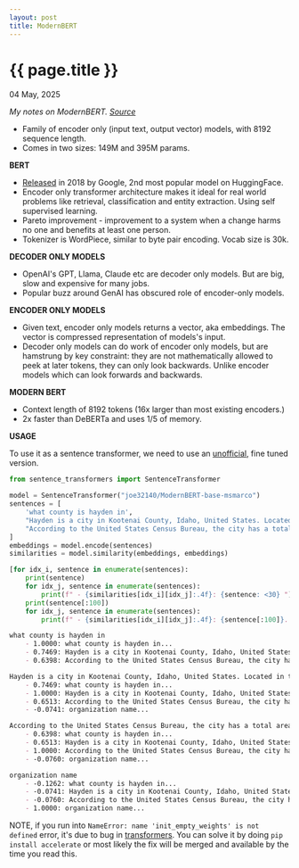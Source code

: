 ```yaml
---
layout: post
title: ModernBERT
---
```


{{ page.title }}
================

<p class="meta">04 May, 2025</p>

<i>My notes on ModernBERT. [Source](https://huggingface.co/blog/modernbert)</i>

* Family of encoder only (input text, output vector) models, with 8192 sequence length.
* Comes in two sizes: 149M and 395M params.

**BERT**
* [Released](<https://en.wikipedia.org/wiki/BERT_(language_model)>) in 2018 by Google, 2nd most popular model on HuggingFace.
* Encoder only transformer architecture makes it ideal for real world problems like retrieval, classification and entity extraction. Using self supervised learning.
* Pareto improvement - improvement to a system when a change harms no one and benefits at least one person.
* Tokenizer is WordPiece, similar to byte pair encoding. Vocab size is 30k.

**DECODER ONLY MODELS**
* OpenAI's GPT, Llama, Claude etc are decoder only models. But are big, slow and expensive for many jobs.
* Popular buzz around GenAI has obscured role of encoder-only models.

**ENCODER ONLY MODELS**
* Given text, encoder only models returns a vector, aka embeddings. The vector is compressed representation of models's input.
* Decoder only models can do work of encoder only models, but are hamstrung by key constraint: they are not mathematically allowed to peek at later tokens, they can only look backwards. Unlike encoder models which can look forwards and backwards.

**MODERN BERT**
* Context length of 8192 tokens (16x larger than most existing encoders.)
* 2x faster than DeBERTa and uses 1/5 of memory.

**USAGE**

To use it as a sentence transformer, we need to use an [unofficial](https://huggingface.co/answerdotai/ModernBERT-base/discussions/9), fine tuned version.
```python
from sentence_transformers import SentenceTransformer

model = SentenceTransformer("joe32140/ModernBERT-base-msmarco")
sentences = [
    'what county is hayden in',
    "Hayden is a city in Kootenai County, Idaho, United States. Located in the northern portion of the state, just north of Coeur d'Alene, its population was 13,294 at the 2010 census.",
    "According to the United States Census Bureau, the city has a total area of 9.61 square miles (24.89 km2), of which 9.60 square miles (24.86 km2) is land and 0.01 square miles (0.03 km2) is water. It lies at the southwestern end of Hayden Lake, and the elevation of the city is 2,287 feet (697 m) above sea level. Hayden is located on U.S. Route 95 at the junction of Route 41. It is also four miles (6 km) north of Interstate 90 and Coeur d'Alene. The Coeur d'Alene airport is northwest of Hayden.",
]
embeddings = model.encode(sentences)
similarities = model.similarity(embeddings, embeddings)

[for idx_i, sentence in enumerate(sentences):
    print(sentence)
    for idx_j, sentence in enumerate(sentences):
        print(f" - {similarities[idx_i][idx_j]:.4f}: {sentence: <30} ")](<for idx_i, sentence in enumerate(sentences):
    print(sentence[:100])
    for idx_j, sentence in enumerate(sentences):
        print(f" - {similarities[idx_i][idx_j]:.4f}: {sentence[:100]}... ")>)
```

```markdown
what county is hayden in
    - 1.0000: what county is hayden in...
    - 0.7469: Hayden is a city in Kootenai County, Idaho, United States. Located in the northern portion of the st...
    - 0.6398: According to the United States Census Bureau, the city has a total area of 9.61 square miles (24.89 ... - -0.1262: organization name...

Hayden is a city in Kootenai County, Idaho, United States. Located in the northern portion of the st
    - 0.7469: what county is hayden in...
    - 1.0000: Hayden is a city in Kootenai County, Idaho, United States. Located in the northern portion of the st...
    - 0.6513: According to the United States Census Bureau, the city has a total area of 9.61 square miles (24.89 ... -
    - -0.0741: organization name...

According to the United States Census Bureau, the city has a total area of 9.61 square miles (24.89
    - 0.6398: what county is hayden in...
    - 0.6513: Hayden is a city in Kootenai County, Idaho, United States. Located in the northern portion of the st...
    - 1.0000: According to the United States Census Bureau, the city has a total area of 9.61 square miles (24.89 ... -
    - -0.0760: organization name...

organization name
    - -0.1262: what county is hayden in...
    - -0.0741: Hayden is a city in Kootenai County, Idaho, United States. Located in the northern portion of the st...
    - -0.0760: According to the United States Census Bureau, the city has a total area of 9.61 square miles (24.89 ...
    - 1.0000: organization name...
```

NOTE, if you run into `NameError: name 'init_empty_weights' is not defined` error, it's due to bug in [transformers](https://github.com/huggingface/transformers/pull/37337). You can solve it by doing `pip install accelerate` or most likely the fix will be merged and available by the time you read this.
